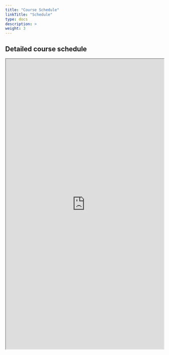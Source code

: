 ```yaml
---
title: "Course Schedule"
linkTitle: "Schedule"
type: docs
description: >
weight: 3
---
```


## Detailed course schedule

<iframe width='100%' height='925' src="https://docs.google.com/spreadsheets/d/e/2PACX-1vRKikGxIkCOg992c2478Ef1HSCyZRPYSje8y6WvoP8jE4deGAoMdffpwUnw3lvPIPGR4YqqPe4UeCJS/pubhtml?widget=true&amp;headers=false"></iframe>

